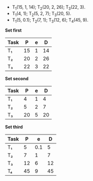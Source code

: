 - T<sub>1</sub>(15, 1, 14); T<sub>2</sub>(20, 2, 26); T<sub>3</sub>(22, 3).  
- T<sub>1</sub>(4, 1); T<sub>2</sub>(5, 2, 7); T<sub>3</sub>(20, 5).  
- T<sub>1</sub>(5, 0.1); T<sub>2</sub>(7, 1); T<sub>3</sub>(12, 6); T<sub>4</sub>(45, 9).  


**Set first**

| **Task** | **P** | **e** | **D** |
| -------- | ----- | ----- | ----- |
| T₁       | 15    | 1     | 14    |
| T₂       | 20    | 2     | 26    |
| T₃       | 22    | 3     | 22    |

**Set second**

| **Task** | **P** | **e** | **D** |
| -------- | ----- | ----- | ----- |
| T₁       | 4     | 1     | 4     |
| T₂       | 5     | 2     | 7     |
| T₃       | 20    | 5     | 20    |

**Set third**

| **Task** | **P** | **e** | **D** |
| -------- | ----- | ----- | ----- |
| T₁       | 5     | 0.1   | 5     |
| T₂       | 7     | 1     | 7     |
| T₃       | 12    | 6     | 12    |
| T₄       | 45    | 9     | 45    |

